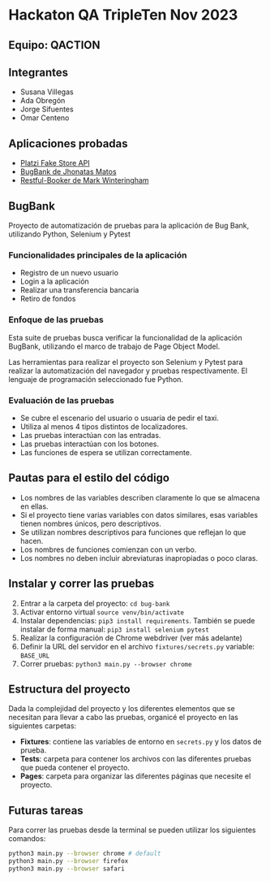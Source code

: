 # Hackaton QA TripleTen Nov 2023

## Equipo: QACTION

## Integrantes

* Susana Villegas
* Ada Obregón
* Jorge Sifuentes
* Omar Centeno

## Aplicaciones probadas

* [Platzi Fake Store API](https://fakeapi.platzi.com/)
* [BugBank de Jhonatas Matos](https://github.com/jhonatasmatos/bugbank-ui)
* [Restful-Booker de Mark Winteringham](https://restful-booker.herokuapp.com/)



## BugBank

Proyecto de automatización de pruebas para la aplicación de Bug Bank, utilizando Python, Selenium y Pytest

### Funcionalidades principales de la aplicación

* Registro de un nuevo usuario
* Login a la aplicación
* Realizar una transferencia bancaria
* Retiro de fondos

### Enfoque de las pruebas

Esta suite de pruebas busca verificar la funcionalidad de la aplicación BugBank,  utilizando el marco de trabajo de Page Object Model.

Las herramientas para realizar el proyecto son Selenium y Pytest para realizar la automatización del navegador y pruebas respectivamente. El lenguaje de programación seleccionado fue Python.

<!-- Se crearon dos clases para separar la lógica de las pruebas. **_UrbanRoutesPage_** es la clase que guarda los selectores y acciones a realizar en la página. _**TestUrbanRoutes**_ es la clase donde se desarrollarán las pruebas y la verificación de la información. -->

### Evaluación de las pruebas
* Se cubre el escenario del usuario o usuaria de pedir el taxi.
* Utiliza al menos 4 tipos distintos de localizadores.
* Las pruebas interactúan con las entradas.
* Las pruebas interactúan con los botones.
* Las funciones de espera se utilizan correctamente.

## Pautas para el estilo del código

* Los nombres de las variables describen claramente lo que se almacena en ellas.
* Si el proyecto tiene varias variables con datos similares, esas variables tienen nombres únicos, pero descriptivos.
* Se utilizan nombres descriptivos para funciones que reflejan lo que hacen.
* Los nombres de funciones comienzan con un verbo.
* Los nombres no deben incluir abreviaturas inapropiadas o poco claras.

## Instalar y correr las pruebas
<!-- 1. Clonar este proyecto: `git clone git@github.com:` -->
2. Entrar a la carpeta del proyecto: `cd bug-bank`
3. Activar entorno virtual `source venv/bin/activate`
4. Instalar dependencias: `pip3 install requirements`. También se puede instalar de forma manual: `pip3 install selenium pytest`
5. Realizar la configuración de Chrome webdriver (ver más adelante)
6. Definir la URL del servidor en el archivo `fixtures/secrets.py` variable: `BASE_URL`
7. Correr pruebas: `python3 main.py --browser chrome`

<!-- ### Configuración de Chrome webdriver

Durante las pruebas se debe de agregar algunas características extras al driver. El código base de este proyecto incluía
la siguiente configuración para obtener el código del teléfono:
```py
from selenium.webdriver.common.desired_capabilities import DesiredCapabilities
chrome_options.add_experimental_option("perfLoggingPrefs", {'enableNetwork': True, 'enablePage': True})
capabilities = DesiredCapabilities.CHROME
capabilities["goog:loggingPrefs"] = {'performance': 'ALL'}
```
Sin embargo, al momento de incluirlo en la instancia del driver, generó un error. Debido a esto, se tiene que realizar la configuración de las `DesiredCapabilities` directamente en el código, agregando esta configuración en la clase `DesiredCapabilities` que se encuentra en el archivo desired_capabilities.py.

La ruta completa para acceder al archivo es: selenium > webdriver > common > desired_capabilities.py.

Dentro de la clase DesiredCapabilities, agregar la siguiente configuración para la constante CHROME:
```py
    CHROME = {
        "browserName": "chrome",
        "goog:loggingPrefs": {'performance': 'ALL'}
    }
``` -->

## Estructura del proyecto
Dada la complejidad del proyecto y los diferentes elementos que se necesitan para llevar a cabo las pruebas, organicé el proyecto en las siguientes carpetas:
* **Fixtures**: contiene las variables de entorno en `secrets.py` y los datos de prueba.
* **Tests**: carpeta para contener los archivos con las diferentes pruebas que pueda contener el proyecto.
* **Pages**: carpeta para organizar las diferentes páginas que necesite el proyecto.
<!-- * **Utils**: contiene diferentes archivos utilizados para interceptar las respuestas en la red, hechas a la API de la aplicación que gestiona los viajes. -->

## Futuras tareas

<!-- * Realizar la configuración para gestionar la configuración de Firefox y Safari, permitiendo la intercepción de las peticiones, y obteniendo el código telefónico.
Las pruebas pueden correr en tres navegadores diferentes en caso de ser necesario: Chrome, Firefox y Safari.
La implementación de las pruebas en Firefox y Safari no está terminada, por lo que es una tarea a completar para futuros sprints. Sin embargo, es una funcionalidad interesante para pruebas que quise incluir. -->
Para correr las pruebas desde la terminal se pueden utilizar los siguientes comandos:
```sh
python3 main.py --browser chrome # default
python3 main.py --browser firefox
python3 main.py --browser safari
```
